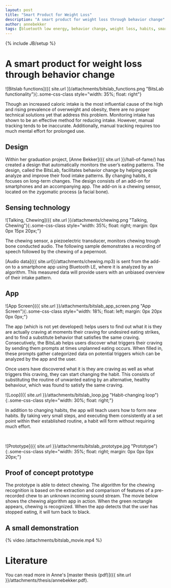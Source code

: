 ```yaml
---
layout: post
title: "Smart Product for Weight Loss"
description: "A smart product for weight loss through behavior change"
author: annebekker
tags: [bluetooth low energy, behavior change, weight loss, habits, smartphone, master thesis]
---
```

{% include JB/setup %}

# A smart product for weight loss through behavior change

![Bitslab functions]({{ site.url }}/attachments/bitslab_functions.png "BitsLab functionality"){:.some-css-class style="width: 35%; float: right"}

Though an increased caloric intake is the most influential cause of the high and rising prevalence of overweight and obesity, there are no proper technical solutions yet that address this problem. Monitoring intake has shown to be an effective method for reducing intake. However, manual tracking tends to be inaccurate. Additionally, manual tracking requires too much mental effort for prolonged use.

## Design

Within her graduation project, [Anne Bekker]({{ site.url }}/hall-of-fame/) has created a design that automatically monitors the user’s eating patterns. The design, called the BitsLab, facilitates behavior change by helping people analyze and improve their food intake patterns. By changing habits, it focuses on long-term changes. The design consists of an add-on for smartphones and an accompanying app. The add-on is a chewing sensor, located on the zygomatic process (a facial bone).


## Sensing technology

![Talking, Chewing]({{ site.url }}/attachments/chewing.png "Talking, Chewing"){:.some-css-class style="width: 35%; float: right; margin: 0px 0px 15px 20px;"}

The chewing sensor, a piezoelectric transducer, monitors chewing trough bone conducted audio. The following sample demonstrates a recording of speech followed by the chewing of a pepernoot.

[Audio data]({{ site.url}}/attachments/chewing.mp3) is sent from the add-on to a smartphone app using Bluetooth LE, where it is analyzed by an algorithm. This measured data will provide users with an unbiased overview of their intake pattern.

## App

![App Screen]({{ site.url }}/attachments/bitslab_app_screen.png "App Screen"){:.some-css-class style="width: 18%; float: left; margin: 0px 20px 0px 0px;"}

The app (which is not yet developed) helps users to find out what it is they are actually craving at moments their craving for undesired eating strikes, and to find a substitute behavior that satisfies the same craving. Consecutively, the BitsLab helps users discover what triggers their craving by sending them prompts at times unplanned eating occurs. When filled in, these prompts gather categorized data on potential triggers which can be analyzed by the app and the user.

Once users have discovered what it is they are craving as well as what triggers this craving, they can start changing the habit. This consists of substituting the routine of unwanted eating by an alternative, healthy behaviour, which was found to satisfy the same craving.

![Loop]({{ site.url }}/attachments/bitslab_loop.jpg "Habit-changing loop"){:.some-css-class style="width: 30%; float: right;"}

In addition to changing habits, the app will teach users how to form new habits. By taking very small steps, and executing them consistently at a set point within their established routine, a habit will form without requiring much effort.

<br/>

![Prototype]({{ site.url }}/attachments/bitslab_prototype.jpg "Prototype"){:.some-css-class style="width: 35%; float: right; margin: 0px 0px 0px 20px;"}

## Proof of concept prototype

The prototype is able to detect chewing. The algorithm for the chewing recognition is based on the extraction and comparison of features of a pre-recorded chew to an unknown incoming sound stream. The movie below shows the chewing algorithm app in action. When the green rectangle appears, chewing is recognized. When the app detects that the user has stopped eating, it will turn back to black.

## A small demonstration

{% video /attachments/bitslab_movie.mp4 %}

# Literature

You can read more in Anne's [master thesis (pdf)]({{ site.url }}/attachments/thesis/annebekker.pdf).





